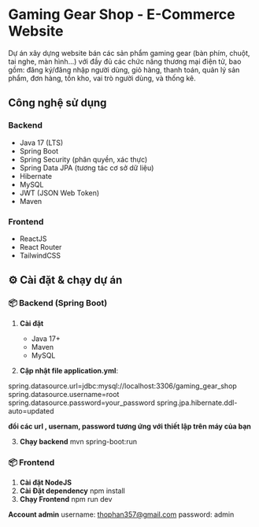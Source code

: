 
# Gaming Gear Shop - E-Commerce Website

Dự án xây dựng website bán các sản phẩm gaming gear (bàn phím, chuột, tai nghe, màn hình...) với đầy đủ các chức năng thương mại điện tử, bao gồm: đăng ký/đăng nhập người dùng, giỏ hàng, thanh toán, quản lý sản phẩm, đơn hàng, tồn kho, vai trò người dùng, và thống kê.

## Công nghệ sử dụng

### Backend
- Java 17 (LTS)
- Spring Boot
- Spring Security (phân quyền, xác thực)
- Spring Data JPA (tương tác cơ sở dữ liệu)
- Hibernate
- MySQL
- JWT (JSON Web Token)
- Maven

### Frontend
- ReactJS
- React Router
- TailwindCSS

## ⚙️ Cài đặt & chạy dự án

### 📦 Backend (Spring Boot)

1. **Cài đặt**
   - Java 17+
   - Maven
   - MySQL

2. **Cập nhật file application.yml**:

spring.datasource.url=jdbc:mysql://localhost:3306/gaming_gear_shop
spring.datasource.username=root
spring.datasource.password=your_password
spring.jpa.hibernate.ddl-auto=updated

**đổi các url , usernam, password tương ứng với thiết lập trên máy của bạn**

3. **Chạy backend**
mvn spring-boot:run

### 📦 Frontend
1.  **Cài đặt NodeJS**
2. **Cài Đặt dependency**
npm install
3. **Chạy Frontend**
npm run dev

**Account admin**
username: thophan357@gmail.com
password: admin
